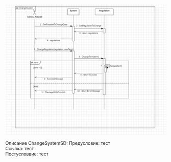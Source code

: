 


![](https://github.com/tenxdevelop/MigrationProject/blob/main/SequenceDiagramSource/ChangeSystemSD.png)


Описание ChangeSystemSD:
<span>Предусловие:  тест</span>&nbsp;<br>
<span>Ссылка:  тест</span>&nbsp;<br>
<span>Постусловвие:  тест</span>&nbsp;<br>